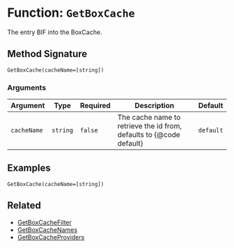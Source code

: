 [comment]: # (Note: This documentation is generated dynamically in the build process.  To modify the contents, change the javadoc on the _invoke method of the BIF class)

# Function: `GetBoxCache`

The entry BIF into the BoxCache.

## Method Signature
```
GetBoxCache(cacheName=[string])
```
### Arguments

| Argument | Type | Required | Description | Default |
|----------|------|----------|-------------|---------|
| `cacheName` | `string` | `false` | The cache name to retrieve the id from, defaults to {@code default} | `default` |

## Examples

```
GetBoxCache(cacheName=[string])
```

## Related
  * [GetBoxCacheFilter](boxlang-language/reference/built-in-functions/GetBoxCacheFilter.md)
  * [GetBoxCacheNames](boxlang-language/reference/built-in-functions/GetBoxCacheNames.md)
  * [GetBoxCacheProviders](boxlang-language/reference/built-in-functions/GetBoxCacheProviders.md)
